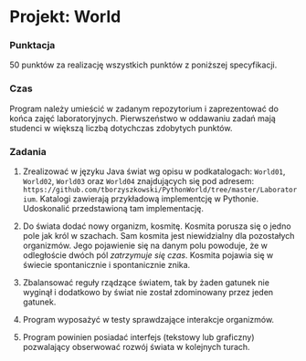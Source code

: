 # Projekt: World

### Punktacja
50 punktów za realizację wszystkich punktów z poniższej specyfikacji.

### Czas
Program należy umieścić w zadanym repozytorium i zaprezentować do końca zajęć
laboratoryjnych. Pierwszeństwo w oddawaniu zadań mają studenci w większą liczbą
dotychczas zdobytych punktów.

### Zadania
1. Zrealizować w języku Java świat wg opisu w podkatalogach:
   `World01`, `World02`, `World03` oraz `World04` znajdujących się pod adresem:
   `https://github.com/tborzyszkowski/PythonWorld/tree/master/Laboratorium`.
   Katalogi zawierają przykładową implementcję w Pythonie. 
   Udoskonalić przedstawioną tam implementację.
   
1. Do świata dodać nowy organizm, kosmitę. Kosmita porusza się 
   o jedno pole jak król w szachach. Sam kosmita jest niewidzialny dla pozostałych 
   organizmów.
    Jego pojawienie się na danym polu powoduje, 
   że w odległoście dwóch pól *zatrzymuje się czas*. 
   Kosmita pojawia się w świecie spontanicznie i spontanicznie znika. 
   
1. Zbalansować reguły rządzące światem, tak by żaden gatunek nie wyginął 
    i dodatkowo by świat nie został zdominowany przez jeden gatunek.
   
1. Program wyposażyć w testy sprawdzające interakcje organizmów.

1. Program powinien posiadać interfejs (tekstowy lub graficzny) pozwalający obserwować
    rozwój świata w kolejnych turach.